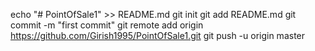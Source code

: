echo "# PointOfSale1" >> README.md
git init
git add README.md
git commit -m "first commit"
git remote add origin https://github.com/Girish1995/PointOfSale1.git
git push -u origin master
